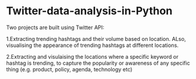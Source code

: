 # Twitter-data-analysis-in-Python
Two projects are built using Twitter API:

  1.Extracting trending hashtags and their volume based on location. ALso, visualising the appearance of trending hashtags at different locations.

  2.Extracting and visulaising the locations where a specific keyword or hashtag is trending, to capture the popularity or awareness of any specific thing (e.g. product, policy, agenda, technology etc)
